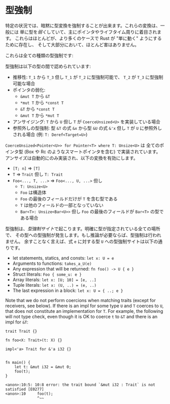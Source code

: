 <!--
# Coercions
-->

# 型強制

<!--
Types can implicitly be coerced to change in certain contexts. These changes are
generally just *weakening* of types, largely focused around pointers and
lifetimes. They mostly exist to make Rust "just work" in more cases, and are
largely harmless.
-->

特定の状況では、暗黙に型変換を強制することが出来ます。これらの変換は、一般には
単に型を*弱く*していて、主にポインタやライフタイム周りに着目されます。
これらはほとんどが、より多くのケースで Rust が "単に動く" ようにするために存在し、
そして大部分において、ほとんど害はありません。

<!--
Here's all the kinds of coercion:
-->

これらは全ての種類の型強制です:

<!--
Coercion is allowed between the following types:
-->

型強制は以下の型の間で認められています:

<!--
* Transitivity: `T_1` to `T_3` where `T_1` coerces to `T_2` and `T_2` coerces to
  `T_3`
* Pointer Weakening:
    * `&mut T` to `&T`
    * `*mut T` to `*const T`
    * `&T` to `*const T`
    * `&mut T` to `*mut T`
* Unsizing: `T` to `U` if `T` implements `CoerceUnsized<U>`
* Deref coercion: Expression `&x` of type `&T` to `&*x` of type `&U` if `T` derefs to `U` (i.e. `T: Deref<Target=U>`)
-->

* 推移性: `T_1` から `T_3` 但し `T_1` が `T_2` に型強制可能で、 `T_2` が `T_3` に型強制可能な場合
* ポインタの弱化:
    * `&mut T` から `&T`
    * `*mut T` から `*const T`
    * `&T` から `*const T`
    * `&mut T` から `*mut T`
* アンサイジング: `T` から `U` 但し `T` が `CoerceUnsized<U>` を実装している場合
* 参照外しの型強制: 型 `&T` の式 `&x` から型 `&U` の式 `&'x` 但し `T` が `U` に参照外しされる場合 (例: `T: Deref<Target=U>`)

<!--
`CoerceUnsized<Pointer<U>> for Pointer<T> where T: Unsize<U>` is implemented
for all pointer types (including smart pointers like Box and Rc). Unsize is
only implemented automatically, and enables the following transformations:
-->

`CoerceUnsized<Pointer<U>> for Pointer<T> where T: Unsize<U>` は
全てのポインタ型 (Box や Rc のようなスマートポインタを含む) で実装されています。
アンサイズは自動的にのみ実装され、以下の変換を有効にします。

<!--
* `[T; n]` => `[T]`
* `T` => `Trait` where `T: Trait`
* `Foo<..., T, ...>` => `Foo<..., U, ...>` where:
    * `T: Unsize<U>`
    * `Foo` is a struct
    * Only the last field of `Foo` has type involving `T`
    * `T` is not part of the type of any other fields
    * `Bar<T>: Unsize<Bar<U>>`, if the last field of `Foo` has type `Bar<T>`
-->

* `[T; n]` => `[T]`
* `T` => `Trait` 但し `T: Trait`
* `Foo<..., T, ...>` => `Foo<..., U, ...>` 但し
    * `T: Unsize<U>`
    * `Foo` は構造体
    * `Foo` の最後のフィールドだけが `T` を含む型である
    * `T` は他のフィールドの一部となっていない
    * `Bar<T>: Unsize<Bar<U>>` 但し `Foo` の最後のフィールドが `Bar<T>` の型である場合

<!--
Coercions occur at a *coercion site*. Any location that is explicitly typed
will cause a coercion to its type. If inference is necessary, the coercion will
not be performed. Exhaustively, the coercion sites for an expression `e` to
type `U` are:
-->

型強制は、*型強制サイト*で起こります。明確に型が指定されている全ての場所で、
その型への型強制が発生します。もし推論が必要ならば、型強制は行われません。
余すことなく言えば、式 `e` に対する型 `U` への型強制サイトは以下の通りです。

* let statements, statics, and consts: `let x: U = e`
* Arguments to functions: `takes_a_U(e)`
* Any expression that will be returned: `fn foo() -> U { e }`
* Struct literals: `Foo { some_u: e }`
* Array literals: `let x: [U; 10] = [e, ..]`
* Tuple literals: `let x: (U, ..) = (e, ..)`
* The last expression in a block: `let x: U = { ..; e }`

Note that we do not perform coercions when matching traits (except for
receivers, see below). If there is an impl for some type `U` and `T` coerces to
`U`, that does not constitute an implementation for `T`. For example, the
following will not type check, even though it is OK to coerce `t` to `&T` and
there is an impl for `&T`:

```rust,ignore
trait Trait {}

fn foo<X: Trait>(t: X) {}

impl<'a> Trait for &'a i32 {}


fn main() {
    let t: &mut i32 = &mut 0;
    foo(t);
}
```

```text
<anon>:10:5: 10:8 error: the trait bound `&mut i32 : Trait` is not satisfied [E0277]
<anon>:10     foo(t);
              ^~~
```
